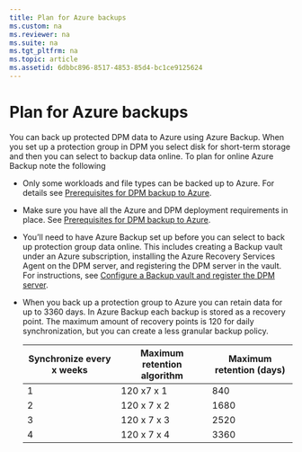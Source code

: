 ```yaml
---
title: Plan for Azure backups
ms.custom: na
ms.reviewer: na
ms.suite: na
ms.tgt_pltfrm: na
ms.topic: article
ms.assetid: 6dbbc896-8517-4853-85d4-bc1ce9125624
---
```

# Plan for Azure backups
You can back up protected DPM data to Azure using Azure Backup. When you set up a protection group in DPM you select disk for short\-term storage and then you can select to backup data online. To plan for online Azure Backup note the following

-   Only some workloads and file types can be backed up to Azure. For details see [Prerequisites for DPM backup to Azure](http://go.microsoft.com/fwlink/?LinkId=524065).

-   Make sure you have all the Azure and DPM deployment requirements in place. See [Prerequisites for DPM backup to Azure](http://go.microsoft.com/fwlink/?LinkId=524065).

-   You’ll need to have Azure Backup set up before you can select to back up protection group data online. This includes creating a Backup vault under an Azure subscription, installing the Azure Recovery Services Agent on the DPM server, and registering the DPM server in the vault. For instructions, see [Configure a Backup vault and register the DPM server](http://go.microsoft.com/fwlink/?LinkId=524066).

-   When you back up a protection group to Azure you can retain data for up to 3360 days. In Azure Backup each backup is stored as a recovery point. The maximum amount of recovery points is 120 for daily synchronization, but you can create a less granular backup policy.

    |Synchronize every x weeks|Maximum retention algorithm|Maximum retention \(days\)|
    |-----------------------------|-------------------------------|------------------------------|
    |1|120 x7 x 1|840|
    |2|120 x 7 x 2|1680|
    |3|120 x 7 x 3|2520|
    |4|120 x 7 x 4|3360|


